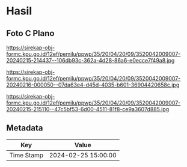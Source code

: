 # Hasil

## Foto C Plano

https://sirekap-obj-formc.kpu.go.id/12ef/pemilu/ppwp/35/20/04/20/09/3520042009007-20240215-214437--106db93c-362a-4d28-86a6-e0ecce7f49a8.jpg

https://sirekap-obj-formc.kpu.go.id/12ef/pemilu/ppwp/35/20/04/20/09/3520042009007-20240216-000050--07da63e4-d45d-4035-b601-36904420658c.jpg

https://sirekap-obj-formc.kpu.go.id/12ef/pemilu/ppwp/35/20/04/20/09/3520042009007-20240215-215110--47c5bf53-6d00-4511-81f8-ce9a3607d885.jpg


## Metadata

| Key        | Value               |
| ---------- | ------------------- |
| Time Stamp | 2024-02-25 15:00:00 |



